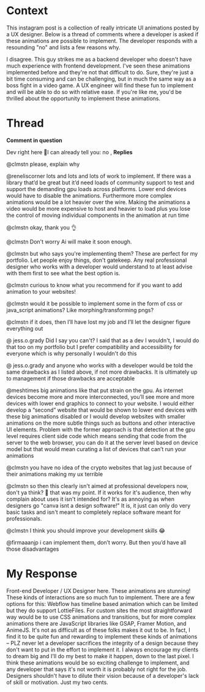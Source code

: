 # Context

This instagram post is a collection of really intricate UI animations posted by a UX designer. Below is a thread of comments where a developer is asked if these animations are possible to implement. The developer responds with a resounding "no" and lists a few reasons why.

I disagree. This guy strikes me as a backend developer who doesn't have much experience with frontend development. I've seen these animations implemented before and they're not that difficult to do. Sure, they're just a bit time consuming and can be challenging, but in much the same way as a boss fight in a video game. A UX engineer will find these fun to implement and will be able to do so with relative ease. If you're like me, you'd be thrilled about the opportunity to implement these animations.

# Thread

**Comment in question**

Dev right here 🙋I can already tell you: no
,
**Replies**

@clmstn please, explain why

@reneliscorner lots and lots and lots of work to implement. If there was a library that’d be great but it’d need loads of community support to test and support the demanding gpu loads across platforms. Lower end devices would have to disable the animations. Furthermore more complex animations would be a lot heavier over the wire. Making the animations a video would be more expensive to host and heavier to load plus you lose the control of moving individual components in the animation at run time

@clmstn okay, thank you 👌

@clmstn Don't worry Ai will make it soon enough.

@clmstn but who says you're implementing them? These are perfect for my portfolio. Let people enjoy things, don't gatekeep. Any real professional designer who works with a developer would understand to at least advise with them first to see what the best option is.

@clmstn curious to know what you recommend for if you want to add animation to your websites!

@clmstn would it be possible to implement some in the form of css or java_script animations? Like morphing/transforming pngs?

@clmstn if it does, then I’ll have lost my job and I’ll let the designer figure everything out

@ jess.o.grady Did I say you can't? I said that as a dev I wouldn't, I would do that too on my portfolio but I prefer compatibility and accessibility for everyone which is why personally I wouldn't do this

@ jess.o.grady and anyone who works with a developer would be told the same drawbacks as I listed above, if not more drawbacks. It is ultimately up to management if those drawbacks are acceptable

@meshtimes big animations like that put strain on the gpu. As internet devices become more and more interconnected, you’ll see more and more devices with lower end graphics to connect to your website. I would either develop a “second” website that would be shown to lower end devices with these big animations disabled or I would develop websites with smaller animations on the more subtle things such as buttons and other interactive UI elements. Problem with the former approach is that detection at the gpu level requires client side code which means sending that code from the server to the web browser, you can do it at the server level based on device model but that would mean curating a list of devices that can’t run your animations

@clmstn you have no idea of the crypto websites that lag just because of their animations making my ux terrible

@clmstn so then this clearly isn't aimed at professional developers now, don't ya think? 🤭 that was my point. If it works for it's audience, then why complain about uses it isn't intended for? It's as annoying as when designers go "canva isnt a design software!" It is, it just can only do very basic tasks and isn't meant to completely replace software meant for professionals.

@clmstn I think you should improve your development skills 😂

@firmaaanjp i can implement them, don’t worry. But then you’d have all those disadvantages

# My Response

Front-end Developer / UX Designer here. These animations are stunning! These kinds of interactions are so much fun to implement. There are a few options for this: Webflow has timeline based animation which can be limited but they do support LottieFiles. For custom sites the most straightforward way would be to use CSS animations and transitions, but for more complex animations there are JavaScript libraries like GSAP, Framer Motion, and AnimeJS. It's not as difficult as of these folks makes it out to be. In fact, I find it to be quite fun and rewarding to implement these kinds of animations – PLZ never let a developer sacrifices the integrity of a design because they don't want to put in the effort to implement it. I always encourage my clients to dream big and I'll do my best to make it happen, down to the last pixel. I think these animations would be so exciting challenge to implement, and any developer that says it's not worth it is probably not right for the job. Designers shouldn't have to dilute their vision because of a developer's lack of skill or motivation. Just my two cents.

 <!-- will find these fun to implement and will be able to do so with relative ease. If you're like me, you'd be thrilled about the opportunity to implement these animations.  -->
